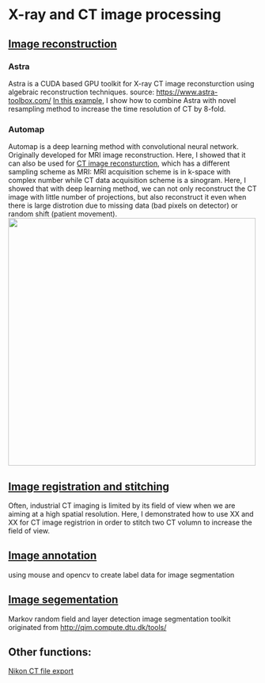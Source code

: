 # X-ray and CT image processing

## [Image reconstruction](Image_reconstruction)

### Astra 
Astra is a CUDA based GPU toolkit for X-ray CT image reconsturction using algebraic reconstruction techniques. 
source: https://www.astra-toolbox.com/
[In this example](Image_reconstruction/Astra), I show how to combine Astra with novel resampling method to increase the time resolution of CT by 8-fold.

### Automap
Automap is a deep learning method with convolutional neural network. Originally developed for MRI image reconstruction. Here, I showed that it can also be used for [CT image reconsturction](Image_reconstruction/Deep_learning), which has a different sampling scheme as MRI: MRI acquisition scheme is in k-space with complex number while CT data acquisition scheme is a sinogram. Here, I showed that with deep learning method, we can not only reconstruct the CT image with little number of projections, but also reconstruct it even when there is large distrotion due to missing data (bad pixels on detector) or random shift (patient movement).
<img src=Image_reconstruction/Deep_learning)/automap.jpg height = 500>

## [Image registration and stitching]() 

Often, industrial CT imaging is limited by its field of view when we are aiming at a high spatial resolution. Here, I demonstrated how to use XX and XX for CT image registrion in order to stitch two CT volumn to increase the field of view.

## [Image annotation]() 

using mouse and opencv to create label data for image segmentation


## [Image segementation]() 

Markov random field and layer detection image segmentation toolkit originated from http://qim.compute.dtu.dk/tools/



## Other functions: 


[Nikon CT file export](vgi_to_tiff)
